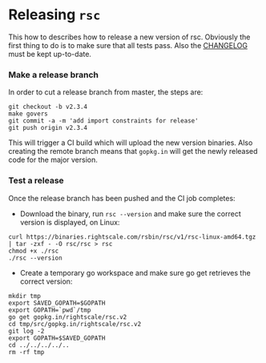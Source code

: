 # Releasing `rsc`

This how to describes how to release a new version of rsc. Obviously the first thing to do is to
make sure that all tests pass. Also the [CHANGELOG](https://github.com/rightscale/rsc/blob/master/CHANGELOG.md)
must be kept up-to-date.

### Make a release branch

In order to cut a release branch from master, the steps are:
```
git checkout -b v2.3.4
make govers
git commit -a -m 'add import constraints for release'
git push origin v2.3.4
```
This will trigger a CI build which will upload the new version binaries. Also creating the remote
branch means that `gopkg.in` will get the newly released code for the major version.

### Test a release

Once the release branch has been pushed and the CI job completes:
* Download the binary, run `rsc --version` and make sure the correct version is displayed, on Linux:
```
curl https://binaries.rightscale.com/rsbin/rsc/v1/rsc-linux-amd64.tgz | tar -zxf - -O rsc/rsc > rsc
chmod +x ./rsc
./rsc --version
```
* Create a temporary go workspace and make sure go get retrieves the correct version:
```
mkdir tmp
export SAVED_GOPATH=$GOPATH
export GOPATH=`pwd`/tmp
go get gopkg.in/rightscale/rsc.v2
cd tmp/src/gopkg.in/rightscale/rsc.v2
git log -2
export GOPATH=$SAVED_GOPATH
cd ../../../../..
rm -rf tmp
```

